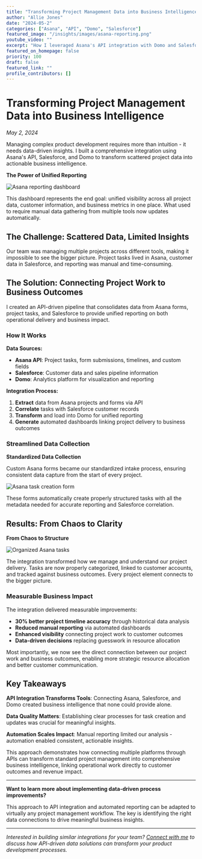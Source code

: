 ```yaml
---
title: "Transforming Project Management Data into Business Intelligence"
author: "Allie Jones"
date: "2024-05-2"
categories: ["Asana", "API", "Domo", "Salesforce"]
featured_image: "/insights/images/asana-reporting.png"
youtube_video: ""
excerpt: "How I leveraged Asana's API integration with Domo and Salesforce to consolidate reporting from Asana forms and projects, correlating tasks with sales data for comprehensive process insights."
featured_on_homepage: false
priority: 100
draft: false
featured_link: ""
profile_contributors: []
---
```


# Transforming Project Management Data into Business Intelligence

*May 2, 2024*

Managing complex product development requires more than intuition - it needs data-driven insights. I built a comprehensive integration using Asana's API, Salesforce, and Domo to transform scattered project data into actionable business intelligence.

**The Power of Unified Reporting**

![Asana reporting dashboard](/insights/images/asana-reporting.png)

This dashboard represents the end goal: unified visibility across all project data, customer information, and business metrics in one place. What used to require manual data gathering from multiple tools now updates automatically.

## The Challenge: Scattered Data, Limited Insights

Our team was managing multiple projects across different tools, making it impossible to see the bigger picture. Project tasks lived in Asana, customer data in Salesforce, and reporting was manual and time-consuming.

## The Solution: Connecting Project Work to Business Outcomes

I created an API-driven pipeline that consolidates data from Asana forms, project tasks, and Salesforce to provide unified reporting on both operational delivery and business impact.

### How It Works

**Data Sources:**
- **Asana API**: Project tasks, form submissions, timelines, and custom fields
- **Salesforce**: Customer data and sales pipeline information  
- **Domo**: Analytics platform for visualization and reporting

**Integration Process:**
1. **Extract** data from Asana projects and forms via API
2. **Correlate** tasks with Salesforce customer records
3. **Transform** and load into Domo for unified reporting
4. **Generate** automated dashboards linking project delivery to business outcomes

### Streamlined Data Collection

**Standardized Data Collection**

Custom Asana forms became our standardized intake process, ensuring consistent data capture from the start of every project.

![Asana task creation form](/insights/images/asana-tasks-form.png)

These forms automatically create properly structured tasks with all the metadata needed for accurate reporting and Salesforce correlation.

## Results: From Chaos to Clarity

**From Chaos to Structure**

![Organized Asana tasks](/insights/images/asana-tasks.png)

The integration transformed how we manage and understand our project delivery. Tasks are now properly categorized, linked to customer accounts, and tracked against business outcomes. Every project element connects to the bigger picture.

### Measurable Business Impact

The integration delivered measurable improvements:
- **30% better project timeline accuracy** through historical data analysis
- **Reduced manual reporting** via automated dashboards
- **Enhanced visibility** connecting project work to customer outcomes
- **Data-driven decisions** replacing guesswork in resource allocation

Most importantly, we now see the direct connection between our project work and business outcomes, enabling more strategic resource allocation and better customer communication.

## Key Takeaways

**API Integration Transforms Tools**: Connecting Asana, Salesforce, and Domo created business intelligence that none could provide alone.

**Data Quality Matters**: Establishing clear processes for task creation and updates was crucial for meaningful insights.

**Automation Scales Impact**: Manual reporting limited our analysis - automation enabled consistent, actionable insights.

This approach demonstrates how connecting multiple platforms through APIs can transform standard project management into comprehensive business intelligence, linking operational work directly to customer outcomes and revenue impact.

---

**Want to learn more about implementing data-driven process improvements?**

This approach to API integration and automated reporting can be adapted to virtually any project management workflow. The key is identifying the right data connections to drive meaningful business insights.

---

*Interested in building similar integrations for your team? [Connect with me](/contact) to discuss how API-driven data solutions can transform your product development processes.*